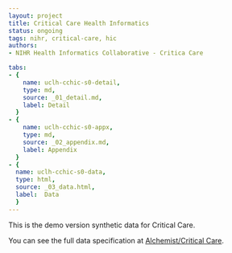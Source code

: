 ```yaml
---
layout: project
title: Critical Care Health Informatics
status: ongoing
tags: nihr, critical-care, hic
authors:
- NIHR Health Informatics Collaborative - Critica Care

tabs:
- {
    name: uclh-cchic-s0-detail,
    type: md,
    source: _01_detail.md,
    label: Detail
  }
- {
    name: uclh-cchic-s0-appx,
    type: md,
    source: _02_appendix.md,
    label: Appendix
  }
- {
  name: uclh-cchic-s0-data,
  type: html,
  source: _03_data.html,
  label:  Data
  }
---
```


This is the demo version synthetic data for Critical Care.

You can see the full data specification at [Alchemist/Critical Care](https://uclh-criu.github.io/hic-alchemist-docs/).
